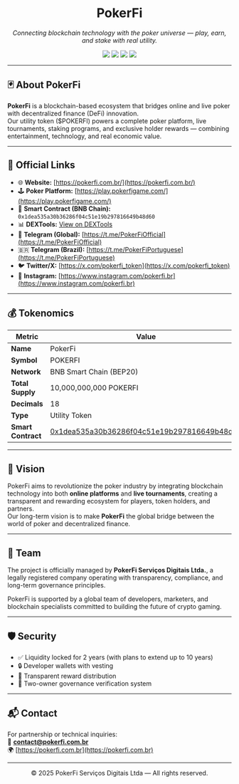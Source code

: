 <h1 align="center">PokerFi</h1>

<p align="center">
  <em>Connecting blockchain technology with the poker universe — play, earn, and stake with real utility.</em>
</p>

<p align="center">
  <a href="https://bscscan.com/token/0x1dea535a30b36286f04c51e19b297816649b48d60"><img src="https://img.shields.io/badge/BNB%20Smart%20Chain-BEP20-orange"></a>
  <a href="https://www.dextools.io/app/en/token/0x1dea535a30b36286f04c51e19b297816649b48d60"><img src="https://img.shields.io/badge/DEXTools-View%20Token-blue"></a>
  <img src="https://img.shields.io/badge/Built%20With-Solidity-4cbb17">
  <img src="https://img.shields.io/badge/Utility%20Token-Yes-gold">
</p>

---

## 🃏 About PokerFi

**PokerFi** is a blockchain-based ecosystem that bridges online and live poker with decentralized finance (DeFi) innovation.  
Our utility token ($POKERFI) powers a complete poker platform, live tournaments, staking programs, and exclusive holder rewards — combining entertainment, technology, and real economic value.

---

## 🔗 Official Links

- 🌐 **Website:** [https://pokerfi.com.br/](https://pokerfi.com.br/)
- 🕹️ **Poker Platform:** [https://play.pokerfigame.com/](https://play.pokerfigame.com/)
- 📜 **Smart Contract (BNB Chain):** `0x1dea535a30b36286f04c51e19b297816649b48d60`
- 📊 **DEXTools:** [View on DEXTools](https://www.dextools.io/app/en/token/0x1dea535a30b36286f04c51e19b297816649b48d60)
- 💬 **Telegram (Global):** [https://t.me/PokerFiOfficial](https://t.me/PokerFiOfficial)
- 🇧🇷 **Telegram (Brazil):** [https://t.me/PokerFiPortuguese](https://t.me/PokerFiPortuguese)
- 🐦 **Twitter/X:** [https://x.com/pokerfi_token](https://x.com/pokerfi_token)
- 📸 **Instagram:** [https://www.instagram.com/pokerfi.br](https://www.instagram.com/pokerfi.br)

---

## 💰 Tokenomics

| Metric | Value |
|--------|-------|
| **Name** | PokerFi |
| **Symbol** | POKERFI |
| **Network** | BNB Smart Chain (BEP20) |
| **Total Supply** | 10,000,000,000 POKERFI |
| **Decimals** | 18 |
| **Type** | Utility Token |
| **Smart Contract** | [0x1dea535a30b36286f04c51e19b297816649b48d60](https://bscscan.com/token/0x1dea535a30b36286f04c51e19b297816649b48d60) |

---

## 🎯 Vision

PokerFi aims to revolutionize the poker industry by integrating blockchain technology into both **online platforms** and **live tournaments**, creating a transparent and rewarding ecosystem for players, token holders, and partners.  
Our long-term vision is to make **PokerFi** the global bridge between the world of poker and decentralized finance.

---

## 🧠 Team

The project is officially managed by **PokerFi Serviços Digitais Ltda.**, a legally registered company operating with transparency, compliance, and long-term governance principles.

PokerFi is supported by a global team of developers, marketers, and blockchain specialists committed to building the future of crypto gaming.

---

## 🛡️ Security

- ✅ Liquidity locked for 2 years (with plans to extend up to 10 years)  
- 🔒 Developer wallets with vesting  
- 🔁 Transparent reward distribution  
- 🧩 Two-owner governance verification system  

---

## 📬 Contact

For partnership or technical inquiries:  
📧 **contact@pokerfi.com.br**  
🌍 [https://pokerfi.com.br](https://pokerfi.com.br)

---

<p align="center">© 2025 PokerFi Serviços Digitais Ltda — All rights reserved.</p>
